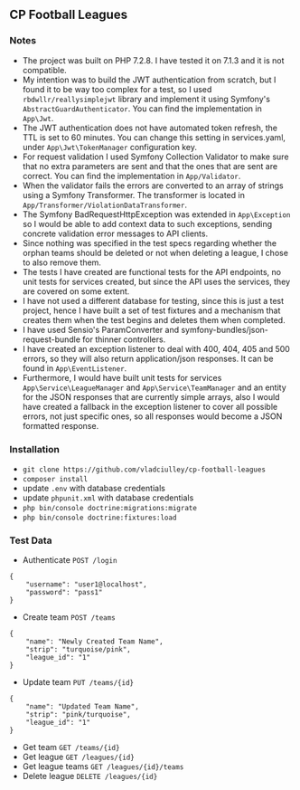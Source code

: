 CP Football Leagues
-------------------

### Notes

* The project was built on PHP 7.2.8. I have tested it on 7.1.3 and it is not compatible.
* My intention was to build the JWT authentication from scratch, but I found it to be way too 
complex for a test, so I used ```rbdwllr/reallysimplejwt``` library and implement it using 
Symfony's ```AbstractGuardAuthenticator```. You can find the implementation in ```App\Jwt```.
* The JWT authentication does not have automated token refresh, the TTL is set to 60 minutes. 
You can change this setting in services.yaml, under ```App\Jwt\TokenManager``` configuration key.
* For request validation I used Symfony Collection Validator to make sure that
no extra parameters are sent and that the ones that are sent are correct. You can find the 
implementation in ```App/Validator```.
* When the validator fails the errors are converted to an array of strings using a Symfony 
Transformer. The transformer is located in ```App/Transformer/ViolationDataTransformer```.
* The Symfony BadRequestHttpException was extended in ```App\Exception``` so I would be able to 
add context data to such exceptions, sending concrete validation error messages to API clients.
* Since nothing was specified in the test specs regarding whether the orphan teams should be 
deleted or not when deleting a league, I chose to also remove them.
* The tests I have created are functional tests for the API endpoints, no unit tests for services
created, but since the API uses the services, they are covered on some extent.
* I have not used a different database for testing, since this is just a test project,
hence I have built a set of test fixtures and a mechanism that creates them when the test begins 
and deletes them when completed.
* I have used Sensio's ParamConverter and symfony-bundles/json-request-bundle for thinner controllers.
* I have created an exception listener to deal with 400, 404, 405 and 500 errors, so they will also 
return application/json responses. It can be found in ```App\EventListener```.
* Furthermore, I would have built unit tests for services ```App\Service\LeagueManager``` and 
```App\Service\TeamManager``` and an entity for the JSON responses that are currently simple arrays,
also I would have created a fallback in the exception listener to cover all possible errors, not
just specific ones, so all responses would become a JSON formatted response.

### Installation

* ```git clone https://github.com/vladciulley/cp-football-leagues```
* ```composer install```
* update ```.env``` with database credentials
* update ```phpunit.xml``` with database credentials
* ```php bin/console doctrine:migrations:migrate```
* ```php bin/console doctrine:fixtures:load```

### Test Data
* Authenticate ```POST /login```
```
{
	"username": "user1@localhost",
	"password": "pass1"
}
```
* Create team ```POST /teams```
```
{
	"name": "Newly Created Team Name",
	"strip": "turquoise/pink",
	"league_id": "1"
}
```
* Update team ```PUT /teams/{id}```
```
{
	"name": "Updated Team Name",
	"strip": "pink/turquoise",
	"league_id": "1"
}
```
* Get team ```GET /teams/{id}```
* Get league ```GET /leagues/{id}```
* Get league teams ```GET /leagues/{id}/teams```
* Delete league ```DELETE /leagues/{id}```